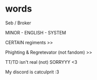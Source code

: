 # words

Seb / Broker

MINOR - ENGLISH - SYSTEM

CERTAIN regiments >>

Phighting & Regretevator (not fandom) >>

TT/TD isn't real (not) SORRYYY <3

My discord is catculprit :3 
